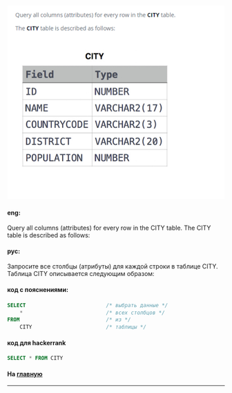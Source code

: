 <img src="./art/3.png" alt="solution" >

#### eng:
Query all columns (attributes) for every row in the CITY table.
The CITY table is described as follows:


#### рус:
Запросите все столбцы (атрибуты) для каждой строки в таблице CITY.
Таблица CITY описывается следующим образом:


#### код с пояснениями:
```sql
SELECT                          /* выбрать данные */
    *                           /* всех столбцов */
FROM                            /* из */
    CITY                        /* таблицы */
```

#### код для hackerrank
```sql
SELECT * FROM CITY
```


#### На [главную](https://github.com/BEPb/hackerrank_sql#readme)

---